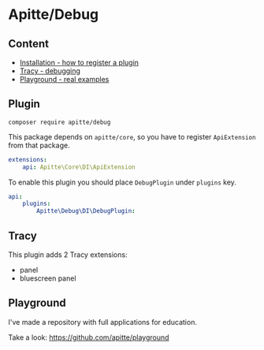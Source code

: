 # Apitte/Debug

## Content

- [Installation - how to register a plugin](#plugin)
- [Tracy - debugging](#tracy)
- [Playground - real examples](#playground)

## Plugin

```
composer require apitte/debug
```

This package depends on `apitte/core`, so you have to register `ApiExtension` from that package.

```yaml
extensions:
    api: Apitte\Core\DI\ApiExtension
```

To enable this plugin you should place `DebugPlugin` under `plugins` key. 

```yaml
api:
    plugins:
        Apitte\Debug\DI\DebugPlugin:
```

## Tracy

This plugin adds 2 Tracy extensions:

- panel
- bluescreen panel

## Playground

I've made a repository with full applications for education.

Take a look: https://github.com/apitte/playground
